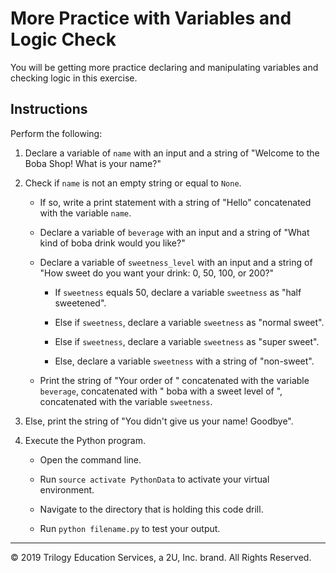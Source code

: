 # More Practice with Variables and Logic Check

You will be getting more practice declaring and manipulating variables and checking logic in this exercise.

## Instructions

Perform the following:

1. Declare a variable of `name` with an input and a string of "Welcome to the Boba Shop! What is your name?"

2. Check if `name` is not an empty string or equal to `None`.

    * If so, write a print statement with a string of "Hello" concatenated with the variable `name`.

    * Declare a variable of `beverage` with an input and a string of "What kind of boba drink would you like?"

    * Declare a variable of `sweetness_level` with an input and a string of "How sweet do you want your drink: 0, 50, 100, or 200?"

        * If `sweetness` equals 50, declare a variable `sweetness` as "half sweetened".

        * Else if `sweetness`, declare a variable `sweetness` as "normal sweet".

        * Else if `sweetness`, declare a variable `sweetness` as "super sweet".

        * Else, declare a variable `sweetness` with a string of "non-sweet".

    * Print the string of "Your order of " concatenated with the variable `beverage`, concatenated with " boba with a sweet level of ", concatenated with the variable `sweetness`.

3. Else, print the string of "You didn't give us your name! Goodbye".

4. Execute the Python program.

    * Open the command line. 

    * Run `source activate PythonData` to activate your virtual environment.

    * Navigate to the directory that is holding this code drill.

    * Run `python filename.py` to test your output.

---

© 2019 Trilogy Education Services, a 2U, Inc. brand. All Rights Reserved.
